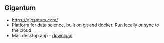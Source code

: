 ## Gigantum
* https://gigantum.com/
* Platform for data science, built on git and docker. Run locally or sync to the cloud
* Mac desktop app - [download](https://docs.gigantum.com/docs/gigantum-desktop-app)